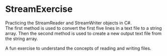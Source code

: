 # StreamExercise
Practicing the StreamReader and StreamWriter objects in C#.  
The first method is used to convert the first five lines in a text file to a string array. 
Then the second method is used to create a new output text file from the string array.

A fun exercise to understand the concepts of reading and writing files.
